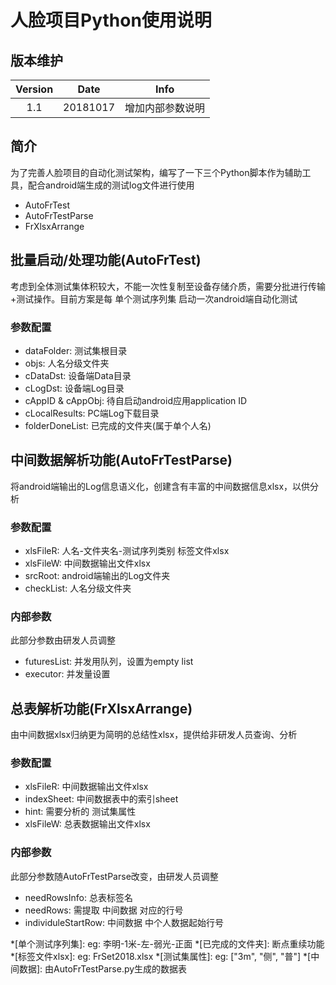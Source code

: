 # 人脸项目Python使用说明
## 版本维护
|Version|Date|Info|
|:--:|:--:|:--:|
|1.1|20181017|增加内部参数说明|
## 简介
为了完善人脸项目的自动化测试架构，编写了一下三个Python脚本作为辅助工具，配合android端生成的测试log文件进行使用
 - AutoFrTest
 - AutoFrTestParse
 - FrXlsxArrange
## 批量启动/处理功能(AutoFrTest)
考虑到全体测试集体积较大，不能一次性复制至设备存储介质，需要分批进行传输+测试操作。目前方案是每 单个测试序列集 启动一次android端自动化测试
### 参数配置
- dataFolder: 测试集根目录
- objs: 人名分级文件夹
- cDataDst: 设备端Data目录
- cLogDst: 设备端Log目录
- cAppID & cAppObj: 待自启动android应用application ID
- cLocalResults: PC端Log下载目录
- folderDoneList: 已完成的文件夹(属于单个人名)
## 中间数据解析功能(AutoFrTestParse)
将android端输出的Log信息语义化，创建含有丰富的中间数据信息xlsx，以供分析
### 参数配置
- xlsFileR: 人名-文件夹名-测试序列类别 标签文件xlsx
- xlsFileW: 中间数据输出文件xlsx
- srcRoot: android端输出的Log文件夹
- checkList: 人名分级文件夹
### 内部参数
此部分参数由研发人员调整
- futuresList: 并发用队列，设置为empty list
- executor: 并发量设置
## 总表解析功能(FrXlsxArrange)
由中间数据xlsx归纳更为简明的总结性xlsx，提供给非研发人员查询、分析
### 参数配置
- xlsFileR: 中间数据输出文件xlsx
- indexSheet: 中间数据表中的索引sheet
- hint: 需要分析的 测试集属性
- xlsFileW: 总表数据输出文件xlsx
### 内部参数
此部分参数随AutoFrTestParse改变，由研发人员调整
- needRowsInfo: 总表标签名
- needRows: 需提取 中间数据 对应的行号
- individuleStartRow: 中间数据 中个人数据起始行号

*[单个测试序列集]: eg: 李明-1米-左-弱光-正面
*[已完成的文件夹]: 断点重续功能
*[标签文件xlsx]: eg: FrSet2018.xlsx
*[测试集属性]: eg: ["3m", "侧", "普"]
*[中间数据]: 由AutoFrTestParse.py生成的数据表
<!--stackedit_data:
eyJoaXN0b3J5IjpbNzU1MTY2MTYzXX0=
-->